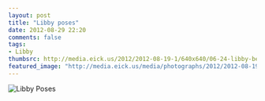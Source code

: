 ```yaml
---
layout: post
title: "Libby poses"
date: 2012-08-29 22:20
comments: false
tags: 
- Libby
thumbsrc: http://media.eick.us/2012/2012-08-19-1/640x640/06-24-libby-before-swimming--2012-06-24at17-43-24.jpg
featured_image: "http://media.eick.us/media/photographs/2012/2012-08-19-1/06-24-libby-before-swimming--2012-06-24at17-43-24.jpg"
---
```

![Libby Poses](http://media.eick.us/media/photographs/2012/2012-08-19-1/06-24-libby-before-swimming--2012-06-24at17-43-24.jpg)


